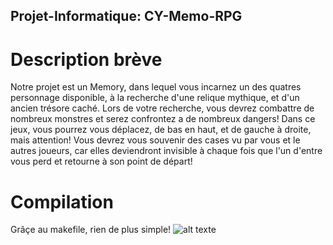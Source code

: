 ## Projet-Informatique: CY-Memo-RPG

# Description brève

Notre projet est un Memory, dans lequel vous incarnez un des quatres personnage disponible, à la recherche d'une relique mythique, et d'un ancien trésore caché. Lors de votre recherche, vous devrez combattre de nombreux monstres et serez confrontez a de nombreux dangers! 
Dans ce jeux, vous pourrez vous déplacez, de bas en haut, et de gauche à droite, mais attention! Vous devrez vous souvenir des cases vu par vous et le autres joueurs, car elles deviendront invisible à chaque fois que l'un d'entre vous perd et retourne à son point de départ!

# Compilation
Grâçe au makefile, rien de plus simple! 
![alt texte](https://azurplus.fr/wp-content/uploads/1612494018_Comment-commencer-a-utiliser-le-terminal-Linux.png)
